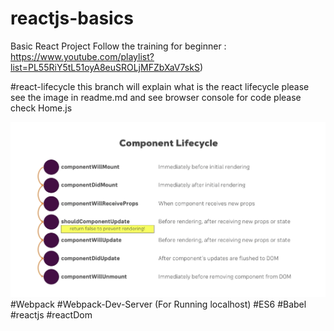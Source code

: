 # reactjs-basics
Basic React Project Follow the training for beginner : https://www.youtube.com/playlist?list=PL55RiY5tL51oyA8euSROLjMFZbXaV7skS)

#react-lifecycle this branch will explain what is the react lifecycle please see the image in readme.md and see browser console for code please check Home.js

![alt text](https://github.com/Krishank/reactjs-basics/blob/first-component/react-life-cycle.png)
#Webpack
#Webpack-Dev-Server (For Running localhost)
#ES6
#Babel
#reactjs
#reactDom
